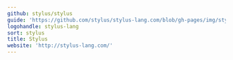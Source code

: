 ```yaml
---
github: stylus/stylus
guide: 'https://github.com/stylus/stylus-lang.com/blob/gh-pages/img/stylus-logo.svg'
logohandle: stylus-lang
sort: stylus
title: Stylus
website: 'http://stylus-lang.com/'
---
```

